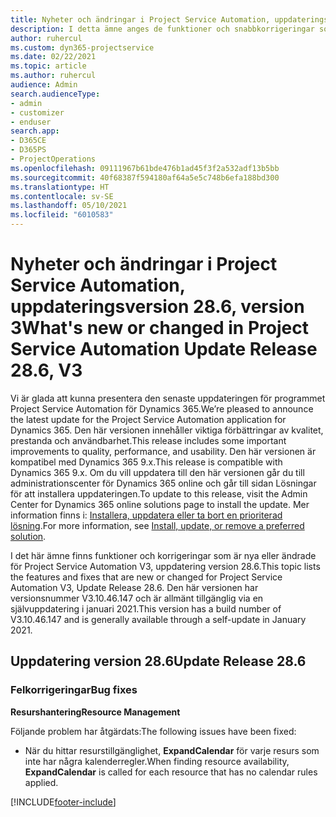 ```yaml
---
title: Nyheter och ändringar i Project Service Automation, uppdateringsversion 28.6, snabbkorrigering, version 3
description: I detta ämne anges de funktioner och snabbkorrigeringar som finns tillgängliga i Project Service Automation, uppdateringsversion 28.6, snabbkorrigering, version 3.
author: ruhercul
ms.custom: dyn365-projectservice
ms.date: 02/22/2021
ms.topic: article
ms.author: ruhercul
audience: Admin
search.audienceType:
- admin
- customizer
- enduser
search.app:
- D365CE
- D365PS
- ProjectOperations
ms.openlocfilehash: 09111967b61bde476b1ad45f3f2a532adf13b5bb
ms.sourcegitcommit: 40f68387f594180af64a5e5c748b6efa188bd300
ms.translationtype: HT
ms.contentlocale: sv-SE
ms.lasthandoff: 05/10/2021
ms.locfileid: "6010583"
---
```

# <a name="whats-new-or-changed-in-project-service-automation-update-release-286-v3"></a><span data-ttu-id="14a1d-103">Nyheter och ändringar i Project Service Automation, uppdateringsversion 28.6, version 3</span><span class="sxs-lookup"><span data-stu-id="14a1d-103">What's new or changed in Project Service Automation Update Release 28.6, V3</span></span>

<span data-ttu-id="14a1d-104">Vi är glada att kunna presentera den senaste uppdateringen för programmet Project Service Automation för Dynamics 365.</span><span class="sxs-lookup"><span data-stu-id="14a1d-104">We’re pleased to announce the latest update for the Project Service Automation application for Dynamics 365.</span></span> <span data-ttu-id="14a1d-105">Den här versionen innehåller viktiga förbättringar av kvalitet, prestanda och användbarhet.</span><span class="sxs-lookup"><span data-stu-id="14a1d-105">This release includes some important improvements to quality, performance, and usability.</span></span> <span data-ttu-id="14a1d-106">Den här versionen är kompatibel med Dynamics 365 9.x.</span><span class="sxs-lookup"><span data-stu-id="14a1d-106">This release is compatible with Dynamics 365 9.x.</span></span> <span data-ttu-id="14a1d-107">Om du vill uppdatera till den här versionen går du till administrationscenter för Dynamics 365 online och går till sidan Lösningar för att installera uppdateringen.</span><span class="sxs-lookup"><span data-stu-id="14a1d-107">To update to this release, visit the Admin Center for Dynamics 365 online solutions page to install the update.</span></span> <span data-ttu-id="14a1d-108">Mer information finns i: [Installera, uppdatera eller ta bort en prioriterad lösning](/power-platform/admin/install-remove-preferred-solution).</span><span class="sxs-lookup"><span data-stu-id="14a1d-108">For more information, see [Install, update, or remove a preferred solution](/power-platform/admin/install-remove-preferred-solution).</span></span>

<span data-ttu-id="14a1d-109">I det här ämne finns funktioner och korrigeringar som är nya eller ändrade för Project Service Automation V3, uppdatering version 28.6.</span><span class="sxs-lookup"><span data-stu-id="14a1d-109">This topic lists the features and fixes that are new or changed for Project Service Automation V3, Update Release 28.6.</span></span> <span data-ttu-id="14a1d-110">Den här versionen har versionsnummer V3.10.46.147 och är allmänt tillgänglig via en självuppdatering i januari 2021.</span><span class="sxs-lookup"><span data-stu-id="14a1d-110">This version has a build number of V3.10.46.147 and is generally available through a self-update in January 2021.</span></span>

## <a name="update-release-286"></a><span data-ttu-id="14a1d-111">Uppdatering version 28.6</span><span class="sxs-lookup"><span data-stu-id="14a1d-111">Update Release 28.6</span></span>

### <a name="bug-fixes"></a><span data-ttu-id="14a1d-112">Felkorrigeringar</span><span class="sxs-lookup"><span data-stu-id="14a1d-112">Bug fixes</span></span>


<span data-ttu-id="14a1d-113">**Resurshantering**</span><span class="sxs-lookup"><span data-stu-id="14a1d-113">**Resource Management**</span></span>

<span data-ttu-id="14a1d-114">Följande problem har åtgärdats:</span><span class="sxs-lookup"><span data-stu-id="14a1d-114">The following issues have been fixed:</span></span>

- <span data-ttu-id="14a1d-115">När du hittar resurstillgänglighet, **ExpandCalendar** för varje resurs som inte har några kalenderregler.</span><span class="sxs-lookup"><span data-stu-id="14a1d-115">When finding resource availability, **ExpandCalendar** is called for each resource that has no calendar rules applied.</span></span>


[!INCLUDE[footer-include](../includes/footer-banner.md)]
